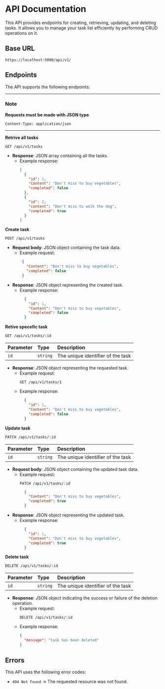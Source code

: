 # API Documentation

This API provides endpoints for creating, retrieving, updating, and deleting tasks. It allows you to manage your task list efficiently by performing CRUD operations on it.

## Base URL

```
https://localhost:5000/api/v1/
```

## Endpoints

The API supports the following endpoints:

---

### Note

**Requests must be made with JSON type**

```
Content-Type: application/json
```

---

**Retrive all tasks**

```HTTP
GET /api/v1/tasks
```

- **Response**: JSON array containing all the tasks.
  - Example response:
    ```JSON
    [
      {
        "id": 1,
        "Content": "Don't miss to buy vegetables",
        "completed": false
      },
      {
        "id": 2,
        "content": "Don't miss to walk the dog",
        "completed": true
      }
    ]
    ```

**Create task**

```HTTP
POST /api/v1/tasks
```

- **Request body**: JSON object containing the task data.
  - Example request:
    ```JSON
     {
       "Content": "Don't miss to buy vegetables",
       "completed": false
     }
    ```
- **Response**: JSON object representing the created task.
  - Example response:
    ```JSON
      {
        "id": 1,
        "Content": "Don't miss to buy vegetables",
        "completed": false
      }
    ```

**Retive specefic task**

```HTTP
GET /api/v1/tasks/:id
```

| Parameter | Type     | Description                       |
| :-------- | :------- | :-------------------------------- |
| `id`      | `string` | The unique identifier of the task |

- **Response**: JSON object representing the requested task.
  - Example request:
    ```HTTP
    GET /api/v1/tasks/1
    ```
  - Example response:
    ```JSON
      {
        "id": 1,
        "Content": "Don't miss to buy vegetables",
        "completed": false
      }
    ```

**Update task**

```HTTP
PATCH /api/v1/tasks/:id
```

| Parameter | Type     | Description                       |
| :-------- | :------- | :-------------------------------- |
| `id`      | `string` | The unique identifier of the task |

- **Request body**: JSON object containing the updated task data.
  - Example request:
    ```HTTP
    PATCH /api/v1/tasks/:id
    ```
    ```JSON
      {
        "Content": "Don't miss to buy vegetables",
        "completed": true
      }
    ```
- **Response**: JSON object representing the updated task.
  - Example response:
    ```JSON
      {
        "id": 1,
        "Content": "Don't miss to buy vegetables",
        "completed": true
      }
    ```

**Delete task**

```HTTP
DELETE /api/v1/tasks/:id
```

| Parameter | Type     | Description                       |
| :-------- | :------- | :-------------------------------- |
| `id`      | `string` | The unique identifier of the task |

- **Response**: JSON object indicating the success or failure of the deletion operation.
  - Example request:
    ```HTTP
    DELETE /api/v1/tasks/:id
    ```
  - Example response:
    ```JSON
    {
      "message": "task has been deleted"
    }
    ```

## Errors

This API uses the following error codes:

- `404 Not Found` &rarr; The requested resource was not found.
